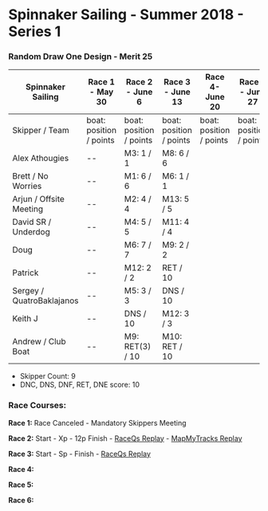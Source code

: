 # Spinnaker Sailing - Summer 2018 - Series 1
### Random Draw One Design - Merit 25

| Spinnaker Sailing | Race 1 - May 30 | Race 2 - June 6 | Race 3 - June 13 | Race 4- June 20 | Race 5 - June 27 | Race 6 - Jul 11 | Series Points | Final Series Points |
| --- | --- | --- | --- | --- | --- | --- | --- | --- |
| Skipper / Team    | boat: position / points | boat: position / points | boat: position / points | boat: position / points | boat: position / points | boat: position / points | | Best 4 Races |
| Alex Athougies | -- | M3: 1 / 1 | M8: 6 / 6 | | | | 7 | |
| Brett / No Worries | -- | M1: 6 / 6 | M6: 1 / 1 | | | | 7 | |
| Arjun / Offsite Meeting | -- | M2: 4 / 4 | M13: 5 / 5 | | | | 9 | |
| David SR / Underdog | -- | M4: 5 / 5 | M11: 4 / 4 | | | | 9 | |
| Doug | -- | M6: 7 / 7 | M9: 2 / 2 | | | | 9 | |
| Patrick | -- | M12: 2 / 2 | RET / 10 | | | | 12 | |
| Sergey / QuatroBaklajanos | -- | M5: 3 / 3 | DNS / 10 | | | | 13 | |
| Keith J | -- | DNS / 10 | M12: 3 / 3 | | | | 13 | |
| Andrew / Club Boat | -- | M9: RET(3) / 10 | M10: RET / 10 | | | | 20 | |

* Skipper Count: 9
* DNC, DNS, DNF, RET, DNE score: 10


### Race Courses:
**Race 1:** Race Canceled - Mandatory Skippers Meeting

**Race 2:** Start - Xp - 12p Finish - [RaceQs Replay](http://raceqs.com/regattas/64373?eventId=69586) - [MapMyTracks Replay](http://www.mapmytracks.com/explore/activity/2859068)

**Race 3:** Start - Sp - Finish - [RaceQs Replay](http://raceqs.com/regattas/64373?eventId=69587)

**Race 4:** 

**Race 5:** 

**Race 6:** 

